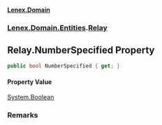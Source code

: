 #### [Lenex.Domain](index.md 'index')
### [Lenex.Domain.Entities](Lenex.Domain.Entities.md 'Lenex.Domain.Entities').[Relay](Lenex.Domain.Entities.Relay.md 'Lenex.Domain.Entities.Relay')

## Relay.NumberSpecified Property

```csharp
public bool NumberSpecified { get; }
```

#### Property Value
[System.Boolean](https://docs.microsoft.com/en-us/dotnet/api/System.Boolean 'System.Boolean')

### Remarks